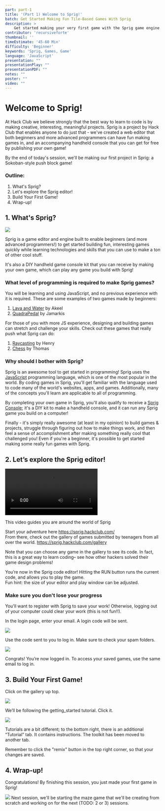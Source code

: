 ```yaml
---
part: part-1
title: '(Part 1) Welcome to Sprig!'
batch: Get Started Making Fun Tile-Based Games With Sprig
description: >
    Get started making your very first game with the Sprig game engine! Even if you're a beginner, you'll walk out of this jam with your very own game in the Gallery.
contributor: 'recursiveforte'
thumbnail: ''
timeEstimate: '45-60 Min'
difficulty: 'Beginner'
keywords: 'Sprig, Games, Game'
language: 'JavaScript'
presentation: "" 
presentationPlay: "" 
presentationPDF: "" 
notes: "" 
poster: ""
video: ""
---
```


# Welcome to Sprig!
At Hack Club we believe strongly that the best way to learn to code is by making creative, interesting, meaningful projects. Sprig is a project by Hack Club that enables anyone to do just that - we've created a web editor that both beginners and more advanced programmers can have fun making games in, and an accompanying handheld console that you can get for free by publishing your own game!

By the end of today's session, we'll be making our first project in Sprig: a Sokoban-style push block game!

### Outline:
1. What's Sprig?
2. Let's explore the Sprig editor!
3. Build Your First Game!
4. Wrap-up!

## 1. What's Sprig?

![](https://sprig.hackclub.com/stories-tiny/sprig-front.jpeg)

Sprig is a game editor and engine built to enable beginners (and more advanced programmers!) to get started building fun, interesting games quickly while learning technologies and skills that you can use to make a ton of other cool stuff. 

It's also a DIY handheld game console kit that you can receive by making your own game, which can play any game you build with Sprig!

### What level of programming is required to make Sprig games?

You will be learning and using JavaScript, and no previous experience with it is required. These are some examples of two games made by beginners:
1. [Lava and Water](https://sprig.hackclub.com/gallery/Lava_and_Water) by Akeel
2. [QuadraPedal](https://sprig.hackclub.com/gallery/QuadraPedal) by Jamarkis

For those of you with more JS experience, designing and building games can stretch and challenge your skills. Check out these games that really push what Sprig can do:
1. [Raycasting](https://sprig.hackclub.com/gallery/raycasting) by Henry
2. [Chess](https://sprig.hackclub.com/gallery/chess) by Thomas

### Why should I bother with Sprig?
Sprig is an awesome tool to get started in programming! Sprig uses the [JavaScript](https://developer.mozilla.org/en-US/docs/Web/JavaScript) programming language, which is one of the most popular in the world. By coding games in Sprig, you'll get familiar with the language used to code many of the world's websites, apps, and games. Additionally, many of the concepts you'll learn are applicable to all of programming.

By completing your own game in Sprig, you'll also qualify to receive a [Sprig Console](https://github.com/hackclub/sprig-hardware); it's a DIY kit to make a handheld console, and it can run any Sprig game you build on a computer! 

Finally - it's simply really awesome (at least in my opinion) to build games & projects, struggle through figuring out how to make things work, and then feel a sense of accomplishment after making something really cool that challenged you! Even if you're a beginner, it's possible to get started making some really fun games with Sprig.

## 2. Let’s explore the Sprig editor!

<video src="https://cloud-qrfzzm21i-hack-club-bot.vercel.app/0untitled.mp4" controls="controls" style="max-width: 720px;"></video>

This video guides you are around the world of Sprig

Start your adventure here https://sprig.hackclub.com/  
From there, check out the gallery of games submitted by teenagers from all over the world. https://sprig.hackclub.com/gallery

Note that you can choose any game in the gallery to see its code. In fact, this is a great way to learn coding– see how other hackers solved their game design problems!

You’re now in the Sprig code editor! Hitting the RUN button runs the current code, and allows you to play the game.  
Fun hint: the size of your editor and play window can be adjusted.


### Make sure you don't lose your progress

You'll want to register with Sprig to save your work! Otherwise, logging out of your computer could clear your work (this is not fun!!).

In the login page, enter your email. A login code will be sent.

![](https://cloud-2pdfjcqvn-hack-club-bot.vercel.app/0log_in___sprig.png)

Use the code sent to you to log in. Make sure to check your spam folders.

![](https://cloud-hpv87yyem-hack-club-bot.vercel.app/0your_games___sprig.png)

Congrats! You’re now logged in. To access your saved games, use the same email to log in.

## 3. Build Your First Game!
Click on the gallery up top.

![](https://cloud-1f122cf0k-hack-club-bot.vercel.app/0gallery___sprig.png)

We’ll be following the getting_started tutorial. Click it.

![](https://cloud-pcjfwllpn-hack-club-bot.vercel.app/0getting_started___sprig.png)

Tutorials are a bit different; to the bottom right, there is an additional “Tutorial” tab. It contains instructions. The toolkit has been moved to another tab.

Remember to click the "remix" button in the top right corner, so that your changes are saved.

## 4. Wrap-up!
Congratulations! By finishing this session, you just made your first game in Sprig!  

![](https://cloud-4ja9fp00s-hack-club-bot.vercel.app/0image.png)
Next session, we'll be starting the maze game that we'll be creating from scratch and working on for the next (TODO: 2 or 3) sessions.
